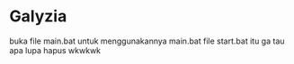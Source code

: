 # Galyzia
buka file main.bat untuk menggunakannya main.bat 
file start.bat itu ga tau apa lupa hapus wkwkwk
